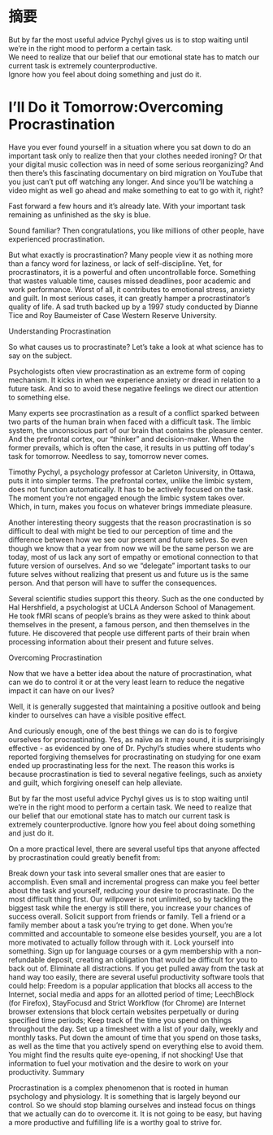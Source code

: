 


# 摘要

But by far the most useful advice Pychyl gives us is to stop waiting until we’re in the right mood to perform a certain task. 
<br/>We need to realize that our belief that our emotional state has to match our current task is extremely counterproductive. 
<br/>Ignore how you feel about doing something and just do it.

#  I’ll Do it Tomorrow:Overcoming Procrastination

Have you ever found yourself in a situation where you sat down to do an important task only to realize then that your clothes needed ironing? Or that your digital music collection was in need of some serious reorganizing? And then there’s this fascinating documentary on bird migration on YouTube that you just can’t put off watching any longer. And since you’ll be watching a video might as well go ahead and make something to eat to go with it, right?

Fast forward a few hours and it’s already late. With your important task remaining as unfinished as the sky is blue.

Sound familiar? Then congratulations, you like millions of other people, have experienced procrastination.

But what exactly is procrastination? Many people view it as nothing more than a fancy word for laziness, or lack of self-discipline. Yet, for procrastinators, it is a powerful and often uncontrollable force. Something that wastes valuable time, causes missed deadlines, poor academic and work performance. Worst of all, it contributes to emotional stress, anxiety and guilt. In most serious cases, it can greatly hamper a procrastinator’s quality of life. A sad truth backed up by a 1997 study conducted by Dianne Tice and Roy Baumeister of Case Western Reserve University.

Understanding Procrastination

So what causes us to procrastinate? Let’s take a look at what science has to say on the subject.

Psychologists often view procrastination as an extreme form of coping mechanism. It kicks in when we experience anxiety or dread in relation to a future task. And so to avoid these negative feelings we direct our attention to something else.

Many experts see procrastination as a result of a conflict sparked between two parts of the human brain when faced with a difficult task. The limbic system, the unconscious part of our brain that contains the pleasure center. And the prefrontal cortex, our “thinker” and decision-maker. When the former prevails, which is often the case, it results in us putting off today's task for tomorrow. Needless to say, tomorrow never comes.

Timothy Pychyl, a psychology professor at Carleton University, in Ottawa, puts it into simpler terms. The prefrontal cortex, unlike the limbic system, does not function automatically. It has to be actively focused on the task. The moment you’re not engaged enough the limbic system takes over. Which, in turn, makes you focus on whatever brings immediate pleasure.

Another interesting theory suggests that the reason procrastination is so difficult to deal with might be tied to our perception of time and the difference between how we see our present and future selves. So even though we know that a year from now we will be the same person we are today, most of us lack any sort of empathy or emotional connection to that future version of ourselves. And so we “delegate” important tasks to our future selves without realizing that present us and future us is the same person. And that person will have to suffer the consequences.

Several scientific studies support this theory. Such as the one conducted by Hal Hershfield, a psychologist at UCLA Anderson School of Management. He took fMRI scans of people’s brains as they were asked to think about themselves in the present, a famous person, and then themselves in the future. He discovered that people use different parts of their brain when processing information about their present and future selves.

Overcoming Procrastination

Now that we have a better idea about the nature of procrastination, what can we do to control it or at the very least learn to reduce the negative impact it can have on our lives?

Well, it is generally suggested that maintaining a positive outlook and being kinder to ourselves can have a visible positive effect.

And curiously enough, one of the best things we can do is to forgive ourselves for procrastinating. Yes, as naïve as it may sound, it is surprisingly effective - as evidenced by one of Dr. Pychyl’s studies where students who reported forgiving themselves for procrastinating on studying for one exam ended up procrastinating less for the next. The reason this works is because procrastination is tied to several negative feelings, such as anxiety and guilt, which forgiving oneself can help alleviate.

But by far the most useful advice Pychyl gives us is to stop waiting until we’re in the right mood to perform a certain task. We need to realize that our belief that our emotional state has to match our current task is extremely counterproductive. Ignore how you feel about doing something and just do it.

On a more practical level, there are several useful tips that anyone affected by procrastination could greatly benefit from:

Break down your task into several smaller ones that are easier to accomplish.
Even small and incremental progress can make you feel better about the task and yourself, reducing your desire to procrastinate.
Do the most difficult thing first.
Our willpower is not unlimited, so by tackling the biggest task while the energy is still there, you increase your chances of success overall.
Solicit support from friends or family.
Tell a friend or a family member about a task you’re trying to get done. When you’re committed and accountable to someone else besides yourself, you are a lot more motivated to actually follow through with it.
Lock yourself into something.
Sign up for language courses or a gym membership with a non-refundable deposit, creating an obligation that would be difficult for you to back out of.
Eliminate all distractions.
If you get pulled away from the task at hand way too easily, there are several useful productivity software tools that could help:
Freedom is a popular application that blocks all access to the Internet, social media and apps for an allotted period of time;
LeechBlock (for Firefox), StayFocusd and Strict Workflow (for Chrome) are Internet browser extensions that block certain websites perpetually or during specified time periods;
Keep track of the time you spend on things throughout the day.
Set up a timesheet with a list of your daily, weekly and monthly tasks. Put down the amount of time that you spend on those tasks, as well as the time that you actively spend on everything else to avoid them. You might find the results quite eye-opening, if not shocking! Use that information to fuel your motivation and the desire to work on your productivity.
Summary

Procrastination is a complex phenomenon that is rooted in human psychology and physiology. It is something that is largely beyond our control. So we should stop blaming ourselves and instead focus on things that we actually can do to overcome it. It is not going to be easy, but having a more productive and fulfilling life is a worthy goal to strive for.
